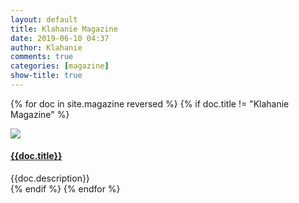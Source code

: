 ```yaml
---
layout: default
title: Klahanie Magazine
date: 2019-06-10 04:37
author: Klahanie
comments: true
categories: [magazine]
show-title: true
---
```


{% for doc in site.magazine reversed %}
{% if doc.title != "Klahanie Magazine" %}

<div class="row mb-4">
  <img class="img-thumbnail col-md-2" src="{{site.url}}magazine/{{doc.filename}}.jpg">
    <div class="col-md-10">
      <h4>
      <a href="/magazine/{{doc.filename}}.pdf">{{doc.title}}</a>
      </h4>
      <div>{{doc.description}}
      </div>
    </div>
</div>
{% endif %}
{% endfor %}

